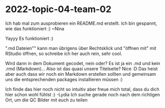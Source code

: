 # 2022-topic-04-team-02

Ich hab mal zum ausprobieren ein README.md erstellt. Ich bin gespannt, wie das funktioniert :) ~Nina


Yayyy Es funktioniert :)

".md Dateien"" kann man übrigens über Rechtsklick und "öffnen mit" mit RStudio öffnen, so schreibe ich her auch rein, sehr cool.

Wird dann in dem Dokument gecodet, nein oder? Es ist ja ein .md und kein .rmd (Markdown)... Also ist das quasi unsere Titelseite? Nice :D 
Das heist aber auch dass wir noch ein Markdown erstellen sollten und gemeinsam uns die entsprechenden packages installieren müssen :)
 
 Ich finde das hier noch nicht so intuitiv aber freue mich total, dass du dich hier schon wohl fühlst :) -Lydia 
 Ich suche gerade noch nach dem richtigen Ort, um die QC Bilder mit euch zu teilen 
